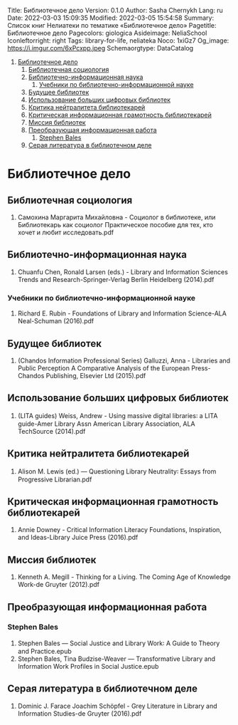 Title: Библиотечное дело
Version: 0.1.0
Author: Sasha Chernykh
Lang: ru
Date: 2022-03-03 15:09:35
Modified: 2022-03-05 15:54:58
Summary: Список книг Нелиатеки по тематике «Библиотечное дело»
Pagetitle: Библиотечное дело
Pagecolors: giologica
Asideimage: NeliaSchool
Iconleftorright: right
Tags: library-for-life, neliateka
Noco: 1xiGz7
Og_image: https://i.imgur.com/6xPcxpp.jpeg
Schemaorgtype: DataCatalog

<!-- MarkdownTOC -->

1. [Библиотечное дело](#Библиотечное-дело)
	1. [Библиотечная социология](#Библиотечная-социология)
	1. [Библиотечно-информационная наука](#Библиотечно-информационная-наука)
		1. [Учебники по библиотечно-информационной науке](#Учебники-по-библиотечно-информационной-науке)
	1. [Будущее библиотек](#Будущее-библиотек)
	1. [Использование больших цифровых библиотек](#Использование-больших-цифровых-библиотек)
	1. [Критика нейтралитета библиотекарей](#Критика-нейтралитета-библиотекарей)
	1. [Критическая информационная грамотность библиотекарей](#Критическая-информационная-грамотность-библиотекарей)
	1. [Миссия библиотек](#Миссия-библиотек)
	1. [Преобразующая информационная работа](#Преобразующая-информационная-работа)
		1. [Stephen Bales](#Stephen-Bales)
	1. [Серая литература в библиотечном деле](#Серая-литература-в-библиотечном-деле)

<!-- /MarkdownTOC -->

<a id="Библиотечное-дело"></a>
# Библиотечное дело

<a id="Библиотечная-социология"></a>
## Библиотечная социология

1. Самохина Маргарита Михайловна - Социолог в библиотеке, или Библиотекарь как социолог Практическое пособие для тех, кто хочет и любит исследовать.pdf

<a id="Библиотечно-информационная-наука"></a>
## Библиотечно-информационная наука

1. Chuanfu Chen, Ronald Larsen (eds.) - Library and Information Sciences Trends and Research-Springer-Verlag Berlin Heidelberg (2014).pdf

<a id="Учебники-по-библиотечно-информационной-науке"></a>
### Учебники по библиотечно-информационной науке

1. Richard E. Rubin - Foundations of Library and Information Science-ALA Neal-Schuman (2016).pdf

<a id="Будущее-библиотек"></a>
## Будущее библиотек

1. (Chandos Information Professional Series) Galluzzi, Anna - Libraries and Public Perception A Comparative Analysis of the European Press-Chandos Publishing, Elsevier Ltd (2015).pdf

<a id="Использование-больших-цифровых-библиотек"></a>
## Использование больших цифровых библиотек

1. (LITA guides) Weiss, Andrew - Using massive digital libraries꞉ a LITA guide-Amer Library Assn American Library Association, ALA TechSource (2014).pdf

<a id="Критика-нейтралитета-библиотекарей"></a>
## Критика нейтралитета библиотекарей

1. Alison M. Lewis (ed.) — Questioning Library Neutrality꞉ Essays from Progressive Librarian.pdf

<a id="Критическая-информационная-грамотность-библиотекарей"></a>
## Критическая информационная грамотность библиотекарей

1. Annie Downey - Critical Information Literacy Foundations, Inspiration, and Ideas-Library Juice Press (2016).pdf

<a id="Миссия-библиотек"></a>
## Миссия библиотек

1. Kenneth A. Megill - Thinking for a Living. The Coming Age of Knowledge Work-de Gruyter (2012).pdf

<a id="Преобразующая-информационная-работа"></a>
## Преобразующая информационная работа

<a id="Stephen-Bales"></a>
### Stephen Bales

1. Stephen Bales — Social Justice and Library Work꞉ A Guide to Theory and Practice.epub
1. Stephen Bales, Tina Budzise-Weaver — Transformative Library and Information Work Profiles in Social Justice.epub

<a id="Серая-литература-в-библиотечном-деле"></a>
## Серая литература в библиотечном деле

1. Dominic J. Farace Joachim Schöpfel - Grey Literature in Library and Information Studies-de Gruyter (2016).pdf
